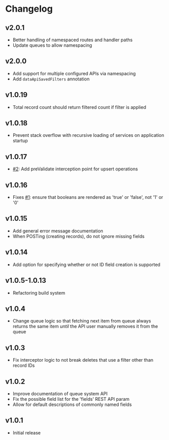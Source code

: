# Changelog

## v2.0.1

* Better handling of namespaced routes and handler paths
* Update queues to allow namespacing

## v2.0.0

* Add support for multiple configured APIs via namespacing
* Add `dataApiSavedFilters` annotation

## v1.0.19

* Total record count should return filtered count if filter is applied

## v1.0.18

* Prevent stack overflow with recursive loading of services on application startup

## v1.0.17

* [#2](https://github.com/pixl8/preside-ext-data-api/issues/2): Add preValidate interception point for upsert operations

## v1.0.16

* Fixes [#1](https://github.com/pixl8/preside-ext-data-api/issues/1): ensure that booleans are rendered as 'true' or 'false', not '1' or '0'

## v1.0.15

* Add general error message documentation
* When POSTing (creating records), do not ignore missing fields

## v1.0.14

* Add option for specifying whether or not ID field creation is supported

## v1.0.5-1.0.13

* Refactoring build system

## v1.0.4

* Change queue logic so that fetching next item from queue always returns the same item *until* the API user manually removes it from the queue

## v1.0.3

* Fix interceptor logic to not break deletes that use a filter other than record IDs

## v1.0.2

* Improve documentation of queue system API
* Fix the possible field list for the 'fields' REST API param
* Allow for default descriptions of commonly named fields

## v1.0.1

* Initial release